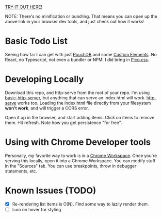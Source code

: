 [TRY IT OUT HERE!](https://mikebelanger.github.io/pouchdb-todo-webcomponents/)

NOTE: There's no minification or bundling.  That means you can open up the above link in your browser dev tools, and just check out how it works!
# Basic Todo List

Seeing how far I can get with just [PouchDB](https://pouchdb.com/) and some [Custom Elements](https://developer.mozilla.org/en-US/docs/Web/API/Web_components/Using_custom_elements).  No React, no Typescript, not even a bundler or NPM. I did bring in [Pico.css](https://picocss.com/).

# Developing Locally

Download this repo, and http-serve from the root of your repo. I'm using [basic-http-server](https://github.com/brson/basic-http-server), but anything that can serve an index.html will work. [http-serve](https://www.npmjs.com/package/http-server) works too.  Loading the index.html file directly from your filesystem **won't work**, and will trigger a CORS error.

Open it up in the browser, and start adding items. Click on items to remove them. Hit refresh.  Note how you get persistence "for free".

# Using with Chrome Developer tools

Personally, my favorite way to work is in a [Chrome Workspace](https://developer.chrome.com/docs/devtools/workspaces/). Once you're serving this locally, open it into a Chrome Workspace.  You can modify stuff in the "Sources" tab. You can use breakpoints, throw in debugger statements, etc.

# Known Issues (TODO)

- [x] Re-rendering list items is O(N). Find some way to lazily render them.
- [ ] Icon on hover for styling
